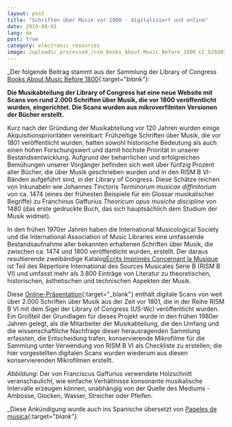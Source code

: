 ```yaml
---
layout: post
title: "Schriften über Musik vor 1800 - digitalisiert und online"
date: 2019-08-01
lang: de
post: true
category: electronic_resources
image: /uploads/_processed_/csm_Books_About_Music_Before_1800_LC_b26d82da89.jpg
---
```



_Der folgende Beitrag stammt aus der Sammlung der Library of Congress [Books About Music Before 1800](https://www.loc.gov/collections/books-about-music-before-1800/about-this-collection/){:target="_blank"}:_

**Die Musikabteilung der Library of Congress hat eine neue Website mit Scans von rund 2.000 Schriften über Musik, die vor 1800 veröffentlicht wurden, eingerichtet. Die Scans wurden aus mikroverfilmten Versionen der Bücher erstellt.**

Kurz nach der Gründung der Musikabteilung vor 120 Jahren wurden einige Akquisitionsprioritäten vereinbart: Frühzeitige Schriften über Musik, die vor 1801 veröffentlicht wurden, hatten sowohl historische Bedeutung als auch einen hohen Forschungswert und damit höchste Priorität in unserer Bestandsentwicklung. Aufgrund der beharrlichen und erfolgreichen Bemühungen unserer Vorgänger befinden sich weit über fünfzig Prozent aller Bücher, die über Musik geschrieben wurden und in den RISM B VI-Bänden aufgeführt sind, in der Library of Congress. Diese Schätze reichen von Inkunabeln wie Johannes Tinctoris _Terminorum musicae diffinitorium_ von ca. 1474 (eines der frühesten Beispiele für ein Glossar musikalischer Begriffe) zu Franchinus Gaffurius _Theoricum opus musiche discipline_ von 1480 (das erste gedruckte Buch, das sich hauptsächlich dem Studium der Musik widmet).

In den frühen 1970er Jahren haben die International Musicological Society und die International Association of Music Libraries eine umfassende Bestandsaufnahme aller bekannten erhaltenen Schriften über Musik, die zwischen ca. 1474 und 1800 veröffentlicht wurden, erstellt. Der daraus resultierende zweibändige Katalog[Écrits Imprimés Concernant la Musique](/de/publikationen.html#c2619) ist Teil des Répertoire International des Sources Musicales Serie B (RISM B VI) und umfasst mehr als 3.800 Einträge von Literatur zu theoretischen, historischen, ästhetischen und technischen Aspekten der Musik.

Diese [Online-Präsentation](https://www.loc.gov/collections/books-about-music-before-1800/){:target="_blank"} enthält digitale Scans von weit über 2.000 Schriften über Musik aus der Zeit vor 1801, die in der Reihe RISM B VI mit dem Sigel der Library of Congress (US-Wc) veröffentlicht wurden. Ein Großteil der Grundlagen für dieses Projekt wurde in den frühen 1980er Jahren gelegt, als die Mitarbeiter der Musikabteilung, die den Umfang und die wissenschaftliche Nachfrage dieser herausragenden Sammlung erfassten, die Entscheidung trafen, konservierende Mikrofilme für die Sammlung unter Verwendung von RISM B VI als Checkliste zu erstellen; die hier vorgestellten digitalen Scans wurden wiederum aus diesen konservierenden Mikrofilmen erstellt.

_Abbildung_: Der von Franciscus Gaffurius verwendete Holzschnitt veranschaulicht, wie einfache Verhältnisse konsonante musikalische Intervalle erzeugen können, unabhängig von der Quelle des Mediums - Ambosse, Glocken, Wasser, Streicher oder Pfeifen.

_Diese Ankündigung wurde auch ins Spanische übersetzt von [Papeles de musica](https://papelesdemusica.wordpress.com/2019/07/30/disponibles-a-texto-completo-dos-mil-libros-sobre-musica-de-la-loc-anteriores-a-1800/){:target="_blank"}._



<script type="text/javascript">var switchTo5x=true;</script><script type="text/javascript" src="http://w.sharethis.com/button/buttons.js"></script><script type="text/javascript">stLight.options({publisher: "9b601438-1ce1-49d8-bfd7-9cff5df54c17", doNotHash: false, doNotCopy: false, hashAddressBar: false});</script>